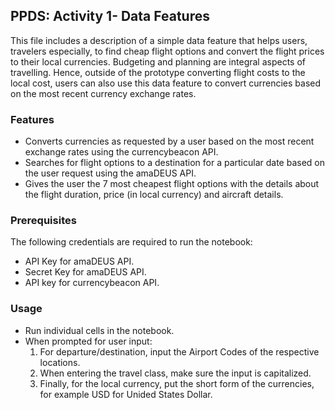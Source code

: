 ## PPDS: Activity 1- Data Features

This file includes a description of a simple data feature that helps users, travelers especially, to find cheap flight options and convert the flight prices to their local currencies. Budgeting and planning are integral aspects of travelling. Hence, outside of the prototype converting flight costs to the local cost, users can also use this data feature to convert currencies based on the most recent currency exchange rates.

### Features
- Converts currencies as requested by a user based on the most recent exchange rates using the currencybeacon API.
- Searches for flight options to a destination for a particular date based on the user request using the amaDEUS API.
- Gives the user the 7 most cheapest flight options with the details about the flight duration, price (in local currency) and aircraft details. 

### Prerequisites

The following credentials are required to run the notebook:

- API Key for amaDEUS API. 
- Secret Key for amaDEUS API. 
- API key for currencybeacon API. 

### Usage
- Run individual cells in the notebook.
- When prompted for user input:
  1. For departure/destination, input the Airport Codes of the respective locations.
  2. When entering the travel class, make sure the input is capitalized.
  3. Finally, for the local currency, put the short form of the currencies, for example USD for Unided States Dollar. 

